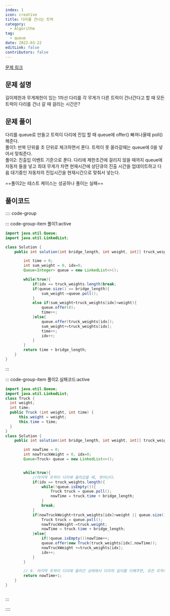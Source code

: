 ```yaml
---
index: 1
icon: creative
title: 다리를 건너는 트럭
category:
  - Algorithm
tag:
  - queue
date: 2022-03-22
editLink: false
contributors: false
---
```


[문제 링크](https://programmers.co.kr/learn/courses/30/lessons/42584)

## 문제 설명

길이제한과 무게제한이 있는 1차선 다리를 각 무게가 다른 트럭이 건너간다고 할 때 모든 트럭이 다리를 건너 갈 때 걸리는 시간은?


## 문제 풀이

다리를 queue로 만들고 트럭이 다리에 진입 할 때 queue에 offer() 빠져나올때 poll()해준다.  
풀이1: 반복 단위를 초 단위로 체크하면서 푼다. 트럭이 못 올라갈때는 queue에 0을 넣어서 맞춰준다.  
풀이2: 진출입 이벤트 기준으로 푼다. 다리에 제한조건에 걸리지 않을 때까지 queue에 자동차 들을 넣고 최대 무게가 차면 현재시간에 상단큐의 진출 시간을 업데이트하고
다음 대기중인 자동차의 진입시간을 현재시간으로 맞춰서 넣는다.

==풀이2는 테스트 케이스는 성공하나 풀이는 실패==

## 풀이코드

:::: code-group

::: code-group-item 풀이1:active

```java
import java.util.Queue;
import java.util.LinkedList;

class Solution {
    public int solution(int bridge_length, int weight, int[] truck_weights) {

        int time = 0;
        int sum_weight = 0, idx=0;
        Queue<Integer> queue = new LinkedList<>();

        while(true){
            if(idx == truck_weights.length)break;
            if(queue.size() == bridge_length){
                sum_weight-=queue.poll();
            }
            else if(sum_weight+truck_weights[idx]>weight){
                queue.offer(0);
                time++;
            }else{
                queue.offer(truck_weights[idx]);
                sum_weight+=truck_weights[idx];
                time++;
                idx++;
            }
        }
        return time + bridge_length;
    }
}
```

:::

::: code-group-item 풀이2.실패코드:active

```java
import java.util.Queue;
import java.util.LinkedList;
class Truck {
  int weight;
  int time;
  public Truck (int weight, int time) {
      this.weight = weight;
      this.time = time;
  }
}
class Solution {
    public int solution(int bridge_length, int weight, int[] truck_weights) {

        int nowTime = 0;
        int nowTruckWeight = 0, idx=0;
        Queue<Truck> queue = new LinkedList<>();


        while(true){
            //마지막 트럭이 다리에 올라갔을 때, 벗어난다.
            if(idx == truck_weights.length){
                while(!queue.isEmpty()){
                    Truck truck = queue.poll();
                    nowTime = truck.time + bridge_length;
                }
                break;
            }
            if(nowTruckWeight+truck_weights[idx]>weight || queue.size() == bridge_length){ //다음 들어 올 트럭 무게 초과되거나 다리 가득 찼으면  기존꺼 빼준다.
                Truck truck = queue.poll();
                nowTruckWeight-=truck.weight;
                nowTime = truck.time + bridge_length;
            }else{
                if(!queue.isEmpty())nowTime++;
                queue.offer(new Truck(truck_weights[idx],nowTime));
                nowTruckWeight +=truck_weights[idx];
                idx++;
            }
        }

        // 9. 마지막 트럭이 다리에 올라간 상태에서 다리의 길이를 더해주면, 모든 트럭이 통과하는데 걸린 시간.
        return nowTime+1;
    }
}



```

:::

::::
